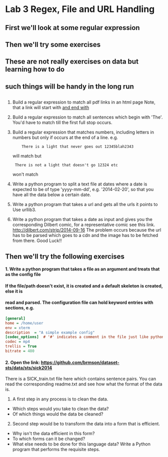 # Lab 3 Regex, File and URL Handling #

## First we'll look at some regular expression
## Then we'll try some exercises 
## These are not really exercises on data but learning how to do 
## such things will be handy in the long run
##

1. Build a regular expression to match all pdf links in an html page
	   Note, that a link will start with <a href=...> and end with </a>

2. Build a regular expression to match all sentences which begin with 'The'.
	   You'd have to match till the first full stop occurs.

3. Build a regular expression that matches numbers, including letters in numbers
	   but only if occurs at the end of a line. e.g.
	   
		   There is a light that never goes out 12345blah2343
    will match but
		
		There is not a light that doesn't go 12324 etc
	won't match		

4. Write a python program to split a text file at dates where a date is
	   expected to be of type 'yyyy-mm-dd', e.g. '2014-02-20', so that you have
	   all the data below a certain date.
5. Write a python program that takes a url and gets all the urls it points to
	   Use urllib3.
6. Write a python program that takes a date as input and gives you the
	   corresponding Dilbert comic, for a representative comic see this link.
	   http://dilbert.com/strip/2014-09-16
   The problem occurs because the url has to be parsed which goes to a cdn
   and the image has to be fetched from there. Good Luck!!

## Then we'll try the following exercises ##

#### 1. Write a python program that takes a file as an argument and treats that as the config file
#### If the file/path doesn't exist, it is created and a default skeleton is created, else it is
#### read and parsed. The configuration file can hold keyword entries with sections, e.g.

```Ini
[general]
home = /home/user
env = xterm
description  = "A simple example config"
[codec_options]  # '#' indicates a comment in the file just like python
codec = mp4
trellis = True
bitrate = 480
```

#### 2. Open the link: https://github.com/brmson/dataset-sts/data/sts/sick2014
There is a SICK_train.txt file here which contains sentence pairs. You can read the
corresponding readme.txt and see how what the format of the data is.
1. A first step in any process is to clean the data.
  - Which steps would you take to clean the data?
  - Of which things would the data be cleaned?
2. Second step would be to transform the data into a form that is efficient.
  - Why isn't the data efficient in this form?
  - To which forms can it be changed?
  - What else needs to be done for this language data?
Write a Python program that performs the requisite steps.
